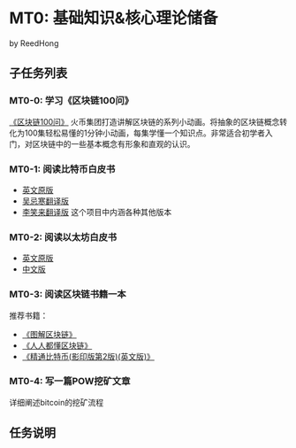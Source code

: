 # MT0: 基础知识&核心理论储备

by ReedHong

## 子任务列表
### MT0-0: 学习《区块链100问》
[《区块链100问》](https://jingyan.baidu.com/zt/qukuailian/index.html) 火币集团打造讲解区块链的系列小动画。将抽象的区块链概念转化为100集轻松易懂的1分钟小动画，每集学懂一个知识点。非常适合初学者入门，对区块链中的一些基本概念有形象和直观的认识。

### MT0-1: 阅读比特币白皮书
- [英文原版](https://bitcoin.org/bitcoin.pdf)
- [吴忌寒翻译版](https://www.8btc.com/wiki/bitcoin-a-peer-to-peer-electronic-cash-system)
- [李笑来翻译版](https://github.com/xiaolai/bitcoin-whitepaper-chinese-translation) 这个项目中内涵各种其他版本
### MT0-2: 阅读以太坊白皮书
- [英文原版](https://github.com/ethereum/wiki/wiki/White-Paper)
- [中文版](https://ethfans.org/wikis/以太坊白皮书)

### MT0-3: 阅读区块链书籍一本
推荐书籍：
- [《图解区块链》](https://u.jd.com/O6egvO)
- [《人人都懂区块链》](https://u.jd.com/MiFeo7)
- [《精通比特币(影印版第2版)(英文版)》](https://u.jd.com/xrswxK)
### MT0-4: 写一篇POW挖矿文章
详细阐述bitcoin的挖矿流程

## 任务说明

